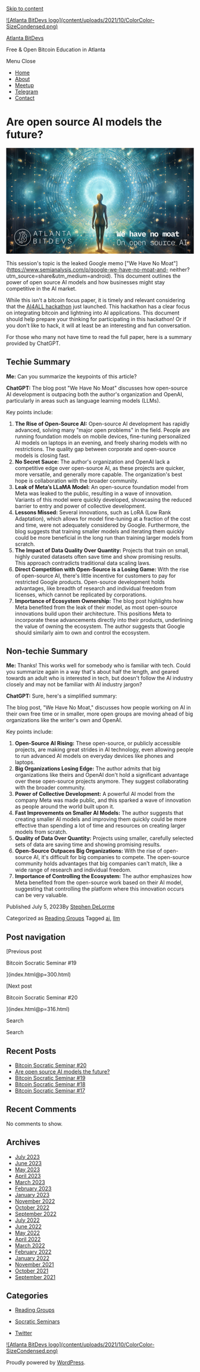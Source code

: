 [Skip to content](index.html@p=308.html#content)

[![Atlanta BitDevs logo](content/uploads/2021/10/ColorColor-
SizeCondensed.png)](index.html)

[Atlanta BitDevs](index.html)

Free & Open Bitcoin Education in Atlanta

Menu  Close

  * [Home](index.html)
  * [About](index.html@p=6.html)
  * [Meetup](https://www.meetup.com/atlantabitdevs/)
  * [Telegram](index.html@p=62.html)
  * [Contact](index.html@p=7.html)

# Are open source AI models the future?

![](content/uploads/2023/07/AI-1568x882.jpg)

This session's topic is the leaked Google memo ["We Have No
Moat"](https://www.semianalysis.com/p/google-we-have-no-moat-and-
neither?utm_source=share&utm_medium=android). This document outlines the power
of open source AI models and how businesses might stay competitive in the AI
market.

While this isn't a bitcoin focus paper, it is timely and relevant considering
that the [AI4ALL hackathon](https://bolt.fun/tournaments/ai4all) just
launched. This hackathon has a clear focus on integrating bitcoin and
lightning into AI applications. This document should help prepare your
thinking for participating in this hackathon! Or if you don't like to hack, it
will at least be an interesting and fun conversation.

For those who many not have time to read the full paper, here is a summary
provided by ChatGPT.

## Techie Summary

**Me:** Can you summarize the keypoints of this article?

**ChatGPT:** The blog post "We Have No Moat" discusses how open-source AI
development is outpacing both the author's organization and OpenAI,
particularly in areas such as language learning models (LLMs).

Key points include:

  1. **The Rise of Open-Source AI:** Open-source AI development has rapidly advanced, solving many "major open problems" in the field. People are running foundation models on mobile devices, fine-tuning personalized AI models on laptops in an evening, and freely sharing models with no restrictions. The quality gap between corporate and open-source models is closing fast.
  2.  **No Secret Sauce:** The author's organization and OpenAI lack a competitive edge over open-source AI, as these projects are quicker, more versatile, and generally more capable. The organization's best hope is collaboration with the broader community.
  3.  **Leak of Meta’s LLaMA Model:** An open-source foundation model from Meta was leaked to the public, resulting in a wave of innovation. Variants of this model were quickly developed, showcasing the reduced barrier to entry and power of collective development.
  4.  **Lessons Missed:** Several innovations, such as LoRA (Low Rank Adaptation), which allows for model fine-tuning at a fraction of the cost and time, were not adequately considered by Google. Furthermore, the blog suggests that training smaller models and iterating them quickly could be more beneficial in the long run than training larger models from scratch.
  5.  **The Impact of Data Quality Over Quantity:** Projects that train on small, highly curated datasets often save time and show promising results. This approach contradicts traditional data scaling laws.
  6.  **Direct Competition with Open-Source is a Losing Game:** With the rise of open-source AI, there's little incentive for customers to pay for restricted Google products. Open-source development holds advantages, like breadth of research and individual freedom from licenses, which cannot be replicated by corporations.
  7.  **Importance of Ecosystem Ownership:** The blog post highlights how Meta benefited from the leak of their model, as most open-source innovations build upon their architecture. This positions Meta to incorporate these advancements directly into their products, underlining the value of owning the ecosystem. The author suggests that Google should similarly aim to own and control the ecosystem.

## Non-techie Summary

**Me:** Thanks! This works well for somebody who is familiar with tech. Could
you summarize again in a way that's about half the length, and geared towards
an adult who is interested in tech, but doesn't follow the AI industry closely
and may not be familiar with AI industry jargon?

**ChatGPT:** Sure, here's a simplified summary:

The blog post, "We Have No Moat," discusses how people working on AI in their
own free time or in smaller, more open groups are moving ahead of big
organizations like the writer's own and OpenAI.

Key points include:

  1. **Open-Source AI Rising:** These open-source, or publicly accessible projects, are making great strides in AI technology, even allowing people to run advanced AI models on everyday devices like phones and laptops.
  2.  **Big Organizations Losing Edge:** The author admits that big organizations like theirs and OpenAI don't hold a significant advantage over these open-source projects anymore. They suggest collaborating with the broader community.
  3.  **Power of Collective Development:** A powerful AI model from the company Meta was made public, and this sparked a wave of innovation as people around the world built upon it.
  4.  **Fast Improvements on Smaller AI Models:** The author suggests that creating smaller AI models and improving them quickly could be more effective than spending a lot of time and resources on creating larger models from scratch.
  5.  **Quality of Data Over Quantity:** Projects using smaller, carefully selected sets of data are saving time and showing promising results.
  6.  **Open-Source Outpaces Big Organizations:** With the rise of open-source AI, it's difficult for big companies to compete. The open-source community holds advantages that big companies can't match, like a wide range of research and individual freedom.
  7.  **Importance of Controlling the Ecosystem:** The author emphasizes how Meta benefited from the open-source work based on their AI model, suggesting that controlling the platform where this innovation occurs can be very valuable.

Published July 5, 2023By [Stephen DeLorme](author/stephen/index.html)

Categorized as [Reading Groups](category/reading-groups/index.html) Tagged
[ai](tag/ai/index.html), [llm](tag/llm/index.html)

## Post navigation

[Previous post

Bitcoin Socratic Seminar #19

](index.html@p=300.html)

[Next post

Bitcoin Socratic Seminar #20

](index.html@p=316.html)

Search

Search

## Recent Posts

  * [Bitcoin Socratic Seminar #20](index.html@p=316.html)
  * [Are open source AI models the future?](index.html@p=308.html)
  * [Bitcoin Socratic Seminar #19](index.html@p=300.html)
  * [Bitcoin Socratic Seminar #18](index.html@p=293.html)
  * [Bitcoin Socratic Seminar #17](index.html@p=284.html)

## Recent Comments

No comments to show.

## Archives

  * [July 2023](2023/07/index.html)
  * [June 2023](2023/06/index.html)
  * [May 2023](2023/05/index.html)
  * [April 2023](2023/04/index.html)
  * [March 2023](2023/03/index.html)
  * [February 2023](2023/02/index.html)
  * [January 2023](2023/01/index.html)
  * [November 2022](2022/11/index.html)
  * [October 2022](2022/10/index.html)
  * [September 2022](2022/09/index.html)
  * [July 2022](2022/07/index.html)
  * [June 2022](2022/06/index.html)
  * [May 2022](2022/05/index.html)
  * [April 2022](2022/04/index.html)
  * [March 2022](2022/03/index.html)
  * [February 2022](2022/02/index.html)
  * [January 2022](2022/01/index.html)
  * [November 2021](2021/11/index.html)
  * [October 2021](2021/10/index.html)
  * [September 2021](2021/09/index.html)

## Categories

  * [Reading Groups](category/reading-groups/index.html)
  * [Socratic Seminars](category/socratic-seminars/index.html)

  * [Twitter](https://twitter.com/atlantabitdevs)

[![Atlanta BitDevs logo](content/uploads/2021/10/ColorColor-
SizeCondensed.png)](index.html)

Proudly powered by [WordPress](https://wordpress.org/).

